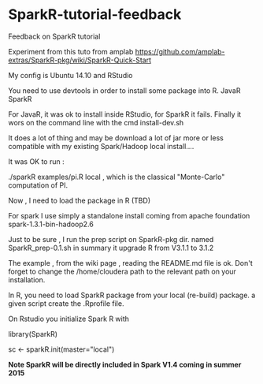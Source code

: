 # SparkR-tutorial-feedback
Feedback on SparkR tutorial

Experiment from this tuto from amplab
https://github.com/amplab-extras/SparkR-pkg/wiki/SparkR-Quick-Start

My config is Ubuntu 14.10 and RStudio

You need to use devtools in order to install some package into R.
JavaR
SparkR

For JavaR, it was ok to install inside RStudio, for SparkR it fails.
Finally it wors on the command line with the cmd install-dev.sh  

It does a lot of thing and may be download a lot of jar more or less compatible with my existing
Spark/Hadoop local install....  

It was OK to run :  

./sparkR examples/pi.R local , which is the classical "Monte-Carlo" computation of PI.

Now , I need to load the package in R (TBD)  

For spark I use simply a standalone install coming from apache foundation
spark-1.3.1-bin-hadoop2.6

Just to be sure , I run the prep script on SparkR-pkg dir. named SparkR_prep-0.1.sh
in summary it upgrade R from V3.1.1 to 3.1.2

The example , from the wiki page , reading the README.md file is ok.
Don't forget to change the /home/cloudera path to the relevant path on your installation.

In R, you need to load SparkR package from your local (re-build) package. a given script create
 the .Rprofile file.
 
 On Rstudio you initialize Spark R with
 
 library(SparkR)
 
 sc <- sparkR.init(master="local")
 
 

**Note SparkR will be directly included in Spark V1.4 coming in summer 2015**
